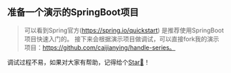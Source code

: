 ## 准备一个演示的SpringBoot项目
> 可以看到Spring官方(https://spring.io/quickstart) 是推荐使用SpringBoot项目快速入门的。
> 接下来会根据演示项目做调试，可以直接fork我的演示项目：https://github.com/caijianying/handle-series。

调试过程不易，如果对大家有帮助，记得给个[Star:star2:](https://github.com/caijianying/caijianying.github.io)！
